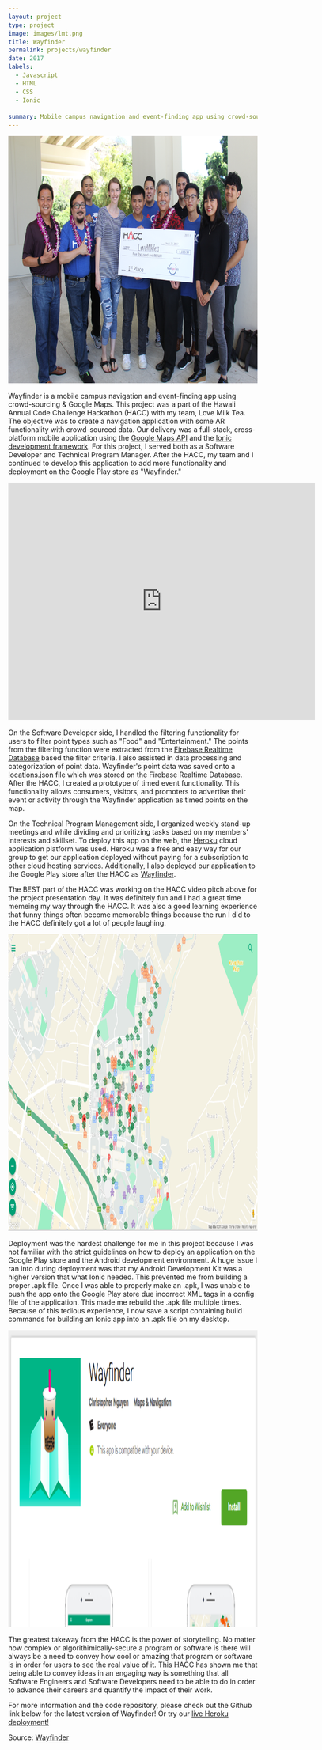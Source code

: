 ```yaml
---
layout: project
type: project
image: images/lmt.png
title: Wayfinder
permalink: projects/wayfinder
date: 2017
labels:
  - Javascript
  - HTML
  - CSS
  - Ionic

summary: Mobile campus navigation and event-finding app using crowd-sourcing & Google Maps. Won 1st at the Hawaii Annual Code Challenge Hackathon.
---
```


<img src="/images/team.jpg" width="700" height="500" class="ui huge floated rounded image">

Wayfinder is a mobile campus navigation and event-finding app using crowd-sourcing & Google Maps.
This project was a part of the Hawaii Annual Code Challenge Hackathon (HACC) with my team, Love Milk Tea.
The objective was to create a navigation application with some AR functionality with crowd-sourced data.
Our delivery was a full-stack, cross-platform mobile application using the [Google Maps API](https://developers.google.com/maps/) and the [Ionic development framework](https://ionicframework.com/).
For this project, I served both as a Software Developer and Technical Program Manager.
After the HACC, my team and I continued to develop this application to add more functionality and deployment on the Google Play store as "Wayfinder."  


<iframe width="620" height="480" src="https://www.youtube.com/embed/wLuSS2579hc" frameborder="0" gesture="media" allow="encrypted-media" allowfullscreen></iframe>


On the Software Developer side, I handled the filtering functionality for users to filter point types such as "Food" and "Entertainment."
The points from the filtering function were extracted from the [Firebase Realtime Database](https://firebase.google.com/) based the filter criteria.
I also assisted in data processing and categorization of point data.
Wayfinder's point data was saved onto a [locations.json](https://raw.githubusercontent.com/LoveMilkTea/Wayfinder/master/locations.json) file which was stored on the Firebase Realtime Database.
After the HACC, I created a prototype of timed event functionality. This functionality allows consumers, visitors, and promoters to advertise their event or activity through the Wayfinder application as timed points on the map.

On the Technical Program Management side, I organized weekly stand-up meetings and while dividing and prioritizing tasks based on my members' interests and skillset. To deploy this app on the web, the [Heroku](https://www.heroku.com/) cloud application platform was used. Heroku was a free and easy way for our group to get our application deployed without paying for a subscription to other cloud hosting services. Additionally, I also deployed our application to the Google Play store after the HACC as [Wayfinder](https://play.google.com/store/apps/details?id=com.herokuapp.wayfinder&hl=en).

The BEST part of the HACC was working on the HACC video pitch above for the project presentation day.
It was definitely fun and I had a great time memeing my way through the HACC.
It was also a good learning experience that funny things often become memorable things because the run I did to the HACC definitely got a lot of people laughing.

<img src="/images/lmt-desk.png" width="700" height="600" class="ui huge floated rounded image">


Deployment was the hardest challenge for me in this project because I was not familiar with the strict guidelines on how to deploy an application on the Google Play store and the Android development environment.
A huge issue I ran into during deployment was that my Android Development Kit was a higher version that what Ionic needed.
This prevented me from building a proper .apk file.
Once I was able to properly make an .apk, I was unable to push the app onto the Google Play store due incorrect XML tags in a config file of the application.
This made me rebuild the .apk file multiple times.
Because of this tedious experience, I now save a script containing build commands for building an Ionic app into an .apk file on my desktop.

<img src="/images/gp.png" width="700" height="600" class="ui huge floated rounded image">


The greatest takeway from the HACC is the power of storytelling.
No matter how complex or algorithimically-secure a program or software is there will always be a need to convey how cool or amazing that program or software is in order for users to see the real value of it.
This HACC has shown me that being able to convey ideas in an engaging way is something that all Software Engineers and Software Developers need to be able to do in order to advance their careers and quantify the impact of their work.  

For more information and the code repository, please check out the Github link below for the latest version of Wayfinder! Or try our [live Heroku deployment!](https://lovemilktea.herokuapp.com/)

Source: <a href="https://github.com/LoveMilkTea/Wayfinder"><i class="large github icon"></i>Wayfinder</a>
